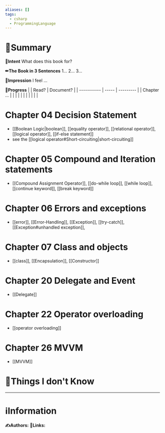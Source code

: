 ```yaml
---
aliases: []
tags:
  - csharp
  - ProgrammingLanguage
---
```


# 📝Summary
**🎯Intent**
What does this book for?

**✏The Book in 3 Sentences**
1...
2...
3...

**🧠Impression**
I feel ...

**🏁Progress**
|             | Read? | Document? |
| ----------- | ----- | --------- |
| Chapter ... |       |           |
|             |       |           |
|             |       |           |


# Chapter 04 Decision Statement
- [[Boolean Logic|boolean]], [[equality operator]], [[relational operator]], [[logical operator]], [[if-else statement]]
- see the [[logical operator#Short-circuiting|short-circuiting]]
# Chapter 05 Compound and Iteration statements
- [[Compound Assignment Operator]], [[do-while loop]], [[while loop]], [[continue keyword]], [[break keyword]]
# Chapter 06 Errors and exceptions
- [[error]], [[Error-Handling]], [[Exception]], [[try-catch]], [[Exception#unhandled exception]], 
# Chapter 07 Class and objects
- [[class]], [[Encapsulation]], [[Constructor]]
# Chapter 20 Delegate and Event
- [[Delegate]]
# Chapter 22 Operator overloading
- [[operator overloading]]
# Chapter 26 MVVM
- [[MVVM]]

# 💭Things I don't Know



___
# ℹInformation
**✍Authors:**
**🔗Links:**